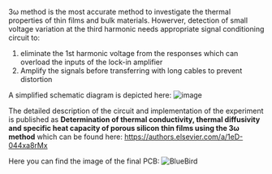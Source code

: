 3ω method is the most accurate method to investigate the thermal properties of thin films and bulk materials. Howerver, detection of small voltage variation at the third harmonic needs appropriate signal conditioning circuit to:

1. eliminate the 1st harmonic voltage from the responses which can overload the inputs of the lock-in amplifier
2. Amplify the signals before transferring with long cables to prevent distortion 

A simplified schematic diagram is depicted here:
![image](https://user-images.githubusercontent.com/77950352/145702628-6bddd3e9-fc79-4dd0-abad-e1285c416e0e.png)

The detailed description of the circuit and implementation of the experiment is published as **Determination of thermal conductivity, thermal diffusivity and specific heat capacity of porous silicon thin films using the 3ω method** which can be found here: https://authors.elsevier.com/a/1eD-044xa8rMx

Here you can find the image of the final PCB:
![BlueBird](https://user-images.githubusercontent.com/77950352/145702492-0ba53744-6b93-410d-929a-42ee2ccde381.jpg)
